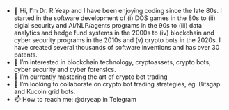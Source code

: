 - 👋 Hi, I’m Dr. R Yeap and I have been enjoying coding since the late 80s. I started in the software development of (i) DOS games in the 80s to (ii) digial security and AI/NLP/agents programs in the 90s to (iii) data analytics and hedge fund systems in the 2000s to (iv) blockchain and cyber security programs in the 2010s and (v) crypto bots in the 2020s. I have created several thousands of software inventions and has over 30 patents. 
- 👀 I’m interested in blockchain technology, cryptoassets, crypto bots, cyber security and cyber forensics. 
- 🌱 I’m currently mastering the art of crypto bot trading
- 💞️ I’m looking to collaborate on crypto bot trading strategies, eg. Bitsgap and Kucoin grid bots.
- 📫 How to reach me: @dryeap in Telegram

<!---
dryeap/dryeap is a ✨ special ✨ repository because its `README.md` (this file) appears on your GitHub profile.
You can click the Preview link to take a look at your changes.
--->
